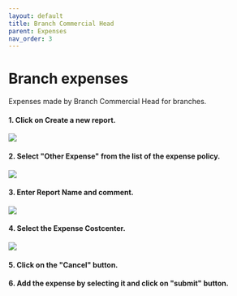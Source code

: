 ```yaml
---
layout: default
title: Branch Commercial Head
parent: Expenses 
nav_order: 3
---
```


# Branch expenses

Expenses made by Branch Commercial Head for branches.
 
#### 1. Click on Create a new report.

<img src="{{ site.url }}{{ site.baseurl }}\assets\images\expences\ot1.png"> 

#### 2. Select "Other Expense" from the list of the expense policy.

<img src="{{ site.url }}{{ site.baseurl }}\assets\images\expences\ot2.png"> 

#### 3. Enter Report Name and comment.

<img src="{{ site.url }}{{ site.baseurl }}\assets\images\bch\bch1.png"> 

#### 4. Select the Expense Costcenter.

<img src="{{ site.url }}{{ site.baseurl }}\assets\images\bch\bch4.png"> 

#### 5. Click on the "Cancel" button.

#### 6. Add the expense by selecting it and click on "submit" button.